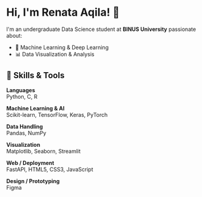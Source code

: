 # Hi, I'm Renata Aqila! 👋

I'm an undergraduate Data Science student at **BINUS University** passionate about:
- 🤖 Machine Learning & Deep Learning  
- 📊 Data Visualization & Analysis 

## 🧩 Skills & Tools

**Languages**  
Python, C, R

**Machine Learning & AI**  
Scikit-learn, TensorFlow, Keras, PyTorch

**Data Handling**  
Pandas, NumPy

**Visualization**  
Matplotlib, Seaborn, Streamlit

**Web / Deployment**  
FastAPI, HTML5, CSS3, JavaScript

**Design / Prototyping**  
Figma
